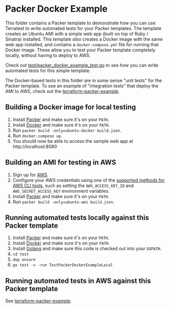 # Packer Docker Example

This folder contains a Packer template to demonstrate how you can use Terratest to write automated tests for your
Packer templates. The template creates an Ubuntu AMI with a simple web app (built on top of Ruby / Sinatra) installed.
This template _also_ creates a Docker image with the same web app installed, and contains a `docker-compose.yml` file
for running that Docker image. These allow you to test your Packer template completely locally, without having to
deploy to AWS.

Check out [test/packer_docker_example_test.go](https://github.com/terraform-modules-krish/terratest/blob/v0.9.14/test/packer_docker_example_test.go) to see how you can write
automated tests for this simple template.

The Docker-based tests in this folder are in some sense "unit tests" for the Packer template. To see an example of
"integration tests" that deploy the AMI to AWS, check out the
[terraform-packer-example](https://github.com/terraform-modules-krish/terratest/blob/v0.9.14/examples/terraform-packer-example).




## Building a Docker image for local testing

1. Install [Packer](https://www.packer.io/) and make sure it's on your `PATH`.
1. Install [Docker](https://www.docker.com/) and make sure it's on your `PATH`.
1. Run `packer build -only=ubuntu-docker build.json`.
1. Run `docker-compose up`.
1. You should now be able to access the sample web app at http://localhost:8080




## Building an AMI for testing in AWS

1. Sign up for [AWS](https://aws.amazon.com/).
1. Configure your AWS credentials using one of the [supported methods for AWS CLI
   tools](https://docs.aws.amazon.com/cli/latest/userguide/cli-chap-getting-started.html), such as setting the
   `AWS_ACCESS_KEY_ID` and `AWS_SECRET_ACCESS_KEY` environment variables.
1. Install [Packer](https://www.packer.io/) and make sure it's on your `PATH`.
1. Run `packer build -only=ubuntu-ami build.json`.




## Running automated tests locally against this Packer template

1. Install [Packer](https://www.packer.io/) and make sure it's on your `PATH`.
1. Install [Docker](https://www.docker.com/) and make sure it's on your `PATH`.
1. Install [Golang](https://golang.org/) and make sure this code is checked out into your `GOPATH`.
1. `cd test`
1. `dep ensure`
1. `go test -v -run TestPackerDockerExampleLocal`




## Running automated tests in AWS against this Packer template

See [terraform-packer-example](https://github.com/terraform-modules-krish/terratest/blob/v0.9.14/examples/terraform-packer-example).